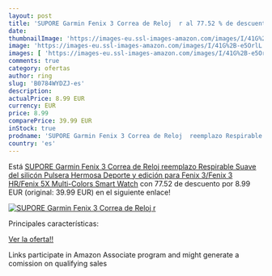 ```yaml
---
layout: post
title: 'SUPORE Garmin Fenix 3 Correa de Reloj  r al 77.52 % de descuento'
date: 
thumbnailImage: 'https://images-eu.ssl-images-amazon.com/images/I/41G%2B-e5OrlL._SL200_.jpg'
image: 'https://images-eu.ssl-images-amazon.com/images/I/41G%2B-e5OrlL._SL200_.jpg'
images: [ 'https://images-eu.ssl-images-amazon.com/images/I/41G%2B-e5OrlL._SL200_.jpg' ]
comments: true
category: ofertas
author: ring
slug: 'B0784WYDZJ-es'
description:
actualPrice: 8.99 EUR
currency: EUR
price: 8.99
comparePrice: 39.99 EUR
inStock: true
prodname: 'SUPORE Garmin Fenix 3 Correa de Reloj  reemplazo Respirable Suave del silicón Pulsera Hermosa Deporte y edición para Fenix 3/Fenix 3 HR/Fenix 5X Multi-Colors Smart Watch'
country: 'es'
---
```


Está [SUPORE Garmin Fenix 3 Correa de Reloj  reemplazo Respirable Suave del silicón Pulsera Hermosa Deporte y edición para Fenix 3/Fenix 3 HR/Fenix 5X Multi-Colors Smart Watch](https://www.amazon.es/dp/B0784WYDZJ/?tag=tolees-21) con 77.52 de descuento por 8.99 EUR (original: 39.99 EUR) en el siguiente enlace!

[![SUPORE Garmin Fenix 3 Correa de Reloj  r](https://images-eu.ssl-images-amazon.com/images/I/41G%2B-e5OrlL._SL200_.jpg)](https://www.amazon.es/dp/B0784WYDZJ/?tag=tolees-21)

Principales características:


[Ver la oferta!!](https://www.amazon.es/dp/B0784WYDZJ/?tag=tolees-21)

Links participate in Amazon Associate program and might generate a comission on qualifying sales



